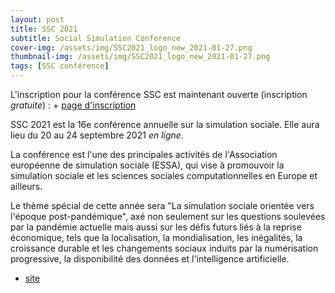 ```yaml
---
layout: post
title: SSC 2021
subtitle: Social Simulation Conference
cover-img: /assets/img/SSC2021_logo_new_2021-01-27.png
thumbnail-img: /assets/img/SSC2021_logo_new_2021-01-27.png
tags: [SSC conférence]
---
```


L'inscription pour la conférence SSC est maintenant ouverte (inscription *gratuite*) : + [page d'inscription](https://ssc2021.uek.krakow.pl/registration/)

SSC 2021 est la 16e conférence annuelle sur la simulation sociale. Elle aura lieu du 20 au 24 septembre 2021 *en ligne*. 

La conférence est l'une des principales activités de l'Association européenne de simulation sociale (ESSA), qui vise à promouvoir la simulation sociale et les sciences sociales computationnelles en Europe et ailleurs.

Le thème spécial de cette année sera "La simulation sociale orientée vers l'époque post-pandémique", axé non seulement sur les questions soulevées par la pandémie actuelle mais aussi sur les défis futurs liés à la reprise économique, tels que la localisation, la mondialisation, les inégalités, la croissance durable et les changements sociaux induits par la numérisation progressive, la disponibilité des données et l'intelligence artificielle.

+ [site](https://ssc2021.uek.krakow.pl/)
